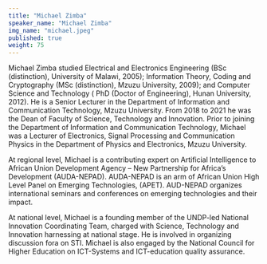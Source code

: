 ```yaml
---
title: "Michael Zimba"
speaker_name: "Michael Zimba"
img_name: "michael.jpeg"
published: true
weight: 75
---
```


Michael Zimba studied Electrical and Electronics Engineering (BSc (distinction), University of Malawi, 2005); Information Theory, Coding and Cryptography (MSc (distinction), Mzuzu University, 2009); and Computer Science and Technology ( PhD (Doctor of Engineering), Hunan University, 2012). He is a Senior Lecturer in the Department of Information and Communication Technology, Mzuzu University. From 2018 to 2021 he was the Dean of Faculty of Science, Technology and Innovation. Prior to joining the Department of Information and Communication Technology, Michael was a Lecturer of Electronics, Signal Processing and Communication Physics in the Department of Physics and Electronics, Mzuzu University.

At regional level, Michael is a contributing expert on Artificial Intelligence to African Union Development Agency – New Partnership for Africa’s Development (AUDA-NEPAD). AUDA-NEPAD is an arm of African Union High Level Panel on Emerging Technologies, (APET). AUD-NEPAD organizes international seminars and conferences on emerging technologies and their impact.

At national level, Michael is a founding member of the UNDP-led National Innovation Coordinating Team, charged with Science, Technology and Innovation harnessing at national stage. He is involved in organizing discussion fora on STI.   Michael is also engaged by the National Council for Higher Education on ICT-Systems and ICT-education quality assurance. 

